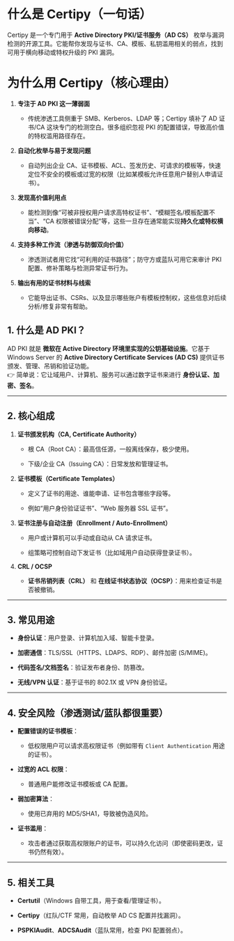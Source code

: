 # 什么是 Certipy（一句话）

Certipy 是一个专门用于 **Active Directory PKI/证书服务（AD CS）** 枚举与漏洞检测的开源工具。它能帮你发现与证书、CA、模板、私钥滥用相关的弱点，找到可用于横向移动或特权升级的 PKI 漏洞。

# 为什么用 Certipy（核心理由）

1. **专注于 AD PKI 这一薄弱面**
    
    - 传统渗透工具侧重于 SMB、Kerberos、LDAP 等；Certipy 填补了 AD 证书/CA 这块专门的检测空白。很多组织忽视 PKI 的配置错误，导致高价值的特权滥用路径存在。
        
2. **自动化枚举与易于发现问题**
    
    - 自动列出企业 CA、证书模板、ACL、签发历史、可请求的模板等，快速定位不安全的模板或过宽的权限（比如某模板允许任意用户替别人申请证书）。
        
3. **发现高价值利用点**
    
    - 能检测到像“可被非授权用户请求高特权证书”、“模糊签名/模板配置不当”、“CA 权限被错误分配”等，这些一旦存在通常能实现**持久化或特权横向移动**。
        
4. **支持多种工作流（渗透与防御双向价值）**
    
    - 渗透测试者用它找“可利用的证书路径”；防守方或蓝队可用它来审计 PKI 配置、修补策略与检测异常证书行为。
        
5. **输出有用的证书材料与线索**
    
    - 它能导出证书、CSRs、以及显示哪些账户有模板控制权，这些信息对后续分析/修复非常有帮助。
## 1. 什么是 AD PKI？

AD PKI 就是 **微软在 Active Directory 环境里实现的公钥基础设施**。它基于 Windows Server 的 **Active Directory Certificate Services (AD CS)** 提供证书颁发、管理、吊销和验证功能。  
👉 简单说：它让域用户、计算机、服务可以通过数字证书来进行 **身份认证、加密、签名**。

---

## 2. 核心组成

1. **证书颁发机构（CA, Certificate Authority）**
    
    - 根 CA（Root CA）：最高信任源，一般离线保存，极少使用。
        
    - 下级/企业 CA（Issuing CA）：日常发放和管理证书。
        
2. **证书模板（Certificate Templates）**
    
    - 定义了证书的用途、谁能申请、证书包含哪些字段等。
        
    - 例如“用户身份验证证书”、“Web 服务器 SSL 证书”。
        
3. **证书注册与自动注册（Enrollment / Auto-Enrollment）**
    
    - 用户或计算机可以手动或自动从 CA 请求证书。
        
    - 组策略可控制自动下发证书（比如域用户自动获得登录证书）。
        
4. **CRL / OCSP**
    
    - **证书吊销列表（CRL）** 和 **在线证书状态协议（OCSP）**：用来检查证书是否被撤销。
        

---

## 3. 常见用途

- **身份认证**：用户登录、计算机加入域、智能卡登录。
    
- **加密通信**：TLS/SSL（HTTPS、LDAPS、RDP）、邮件加密 (S/MIME)。
    
- **代码签名/文档签名**：验证发布者身份、防篡改。
    
- **无线/VPN 认证**：基于证书的 802.1X 或 VPN 身份验证。
    

---

## 4. 安全风险（渗透测试/蓝队都很重要）

- **配置错误的证书模板**：
    
    - 低权限用户可以请求高权限证书（例如带有 `Client Authentication` 用途的证书）。
        
- **过宽的 ACL 权限**：
    
    - 普通用户能修改证书模板或 CA 配置。
        
- **弱加密算法**：
    
    - 使用已弃用的 MD5/SHA1，导致被伪造风险。
        
- **证书滥用**：
    
    - 攻击者通过获取高权限账户的证书，可以持久化访问（即使密码更改，证书仍然有效）。
        

---

## 5. 相关工具

- **Certutil**（Windows 自带工具，用于查看/管理证书）。
    
- **Certipy**（红队/CTF 常用，自动枚举 AD CS 配置并找漏洞）。
    
- **PSPKIAudit**、**ADCSAudit**（蓝队常用，检查 PKI 配置弱点）。